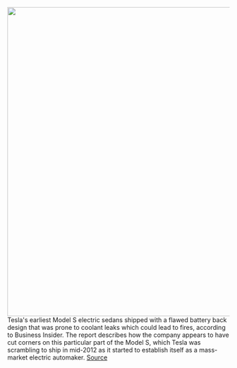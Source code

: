 <img src='https://cdn.vox-cdn.com/thumbor/qDMr4aAuXlDstbZU4cGz7dqnHPg=/0x0:1100x733/1200x800/filters:focal(463x401:639x577)/cdn.vox-cdn.com/uploads/chorus_image/image/66976568/IB3C0910.0.jpg' width='700px' /><br/>
Tesla's earliest Model S electric sedans shipped with a flawed battery back design that was prone to coolant leaks which could lead to fires, according to Business Insider. The report describes how the company appears to have cut corners on this particular part of the Model S, which Tesla was scrambling to ship in mid-2012 as it started to establish itself as a mass-market electric automaker.
<a href='https://www.theverge.com/2020/6/24/21301966/tesla-model-s-battery-pack-leaks-fires-coolant'> Source <a/>